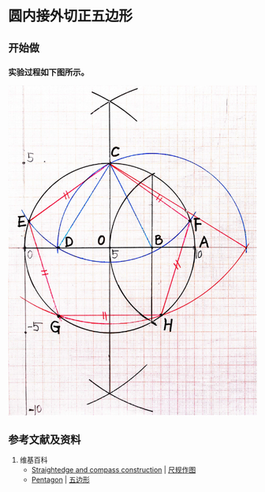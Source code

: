 # 圆内接外切正五边形

## 开始做

### 实验过程如下图所示。

![](/images/欧几里得几何/尺规作图/圆内接外切正五边形/1a1.jpg)

## 参考文献及资料

1. 维基百科
	- [Straightedge and compass construction](https://en.wikipedia.org/wiki/Straightedge_and_compass_construction) | [尺规作图](https://zh.wikipedia.org/wiki/%E5%B0%BA%E8%A7%84%E4%BD%9C%E5%9B%BE) 
	- [Pentagon](https://en.wikipedia.org/wiki/Pentagon) | [五边形](https://zh.wikipedia.org/wiki/五边形) 




